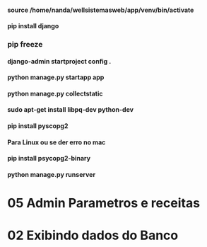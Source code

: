 #### source /home/nanda/wellsistemasweb/app/venv/bin/activate

#### pip install django

### pip freeze

#### django-admin startproject config .

#### python manage.py startapp app

#### python manage.py collectstatic

#### sudo apt-get install libpq-dev python-dev
#### pip install pyscopg2

#### Para Linux ou se der erro no mac
#### pip install psycopg2-binary

#### python manage.py runserver

# 05 Admin Parametros e receitas
# 02 Exibindo dados do Banco
